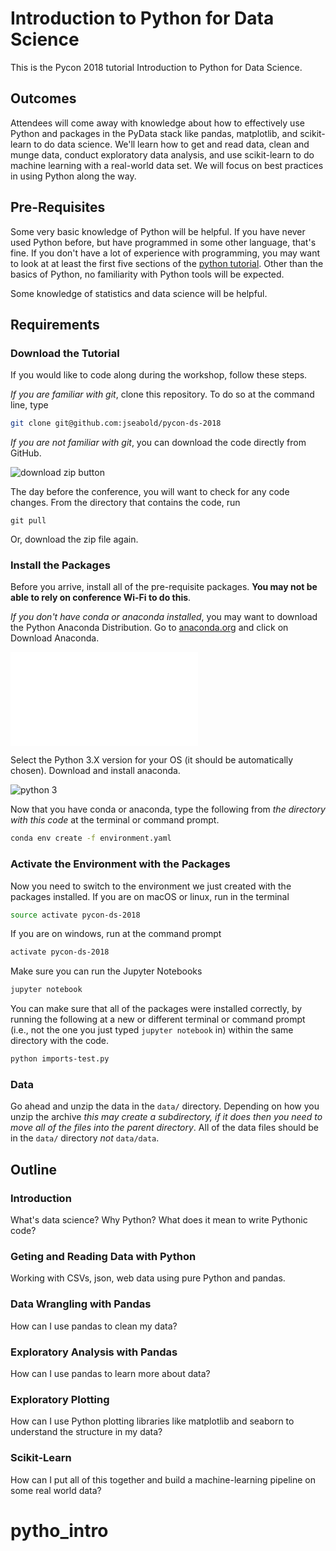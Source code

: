 # Introduction to Python for Data Science

This is the Pycon 2018 tutorial Introduction to Python for Data Science.

## Outcomes

Attendees will come away with knowledge about how to effectively use Python and packages in the PyData stack like pandas, matplotlib, and scikit-learn to do data science. We'll learn how to get and read data, clean and munge data, conduct exploratory data analysis, and use scikit-learn to do machine learning with a real-world data set. We will focus on best practices in using Python along the way.

## Pre-Requisites

Some very basic knowledge of Python will be helpful. If you have never used Python before, but have programmed in some other language, that's fine. If you don't have a lot of experience with programming, you may want to look at at least the first five sections of the [python tutorial](https://docs.python.org/3/tutorial/). Other than the basics of Python, no familiarity with Python tools will be expected.

Some knowledge of statistics and data science will be helpful.

## Requirements

### Download the Tutorial

If you would like to code along during the workshop, follow these steps.

*If you are familiar with git*, clone this repository. To do so at the command line, type

```bash
git clone git@github.com:jseabold/pycon-ds-2018
```

*If you are not familiar with git*, you can download the code directly from GitHub.

![download zip button](img/download-zip.png)

The day before the conference, you will want to check for any code changes. From the directory that contains the code, run

```
git pull
```

Or, download the zip file again.

### Install the Packages

Before you arrive, install all of the pre-requisite packages. **You may not be able to rely on conference Wi-Fi to do this**.

*If you don't have conda or anaconda installed*, you may want to download the Python Anaconda Distribution. Go to [anaconda.org](https://anaconda.org) and click on Download Anaconda.

![download anaconda](img/download-anaconda.org)

Select the Python 3.X version for your OS (it should be automatically chosen). Download and install anaconda.

![python 3](img/download-py36.png)

Now that you have conda or anaconda, type the following from *the directory with this code* at the terminal or command prompt.

```bash
conda env create -f environment.yaml
```

### Activate the Environment with the Packages

Now you need to switch to the environment we just created with the packages installed. If you are on macOS or linux, run in the terminal

```bash
source activate pycon-ds-2018
```

If you are on windows, run at the command prompt

```bash
activate pycon-ds-2018
```

Make sure you can run the Jupyter Notebooks

```bash
jupyter notebook
```

You can make sure that all of the packages were installed correctly, by running the following at a new or different terminal or command prompt (i.e., not the one you just typed `jupyter notebook` in) within the same directory with the code.

```bash
python imports-test.py
```

### Data

Go ahead and unzip the data in the `data/` directory. Depending on how you unzip the archive *this may create a subdirectory, if it does then you need to move all of the files into the parent directory*. All of the data files should be in the `data/` directory *not* `data/data`.


## Outline

### Introduction

What's data science? Why Python? What does it mean to write Pythonic code?

### Geting and Reading Data with Python

Working with CSVs, json, web data using pure Python and pandas.

### Data Wrangling with Pandas

How can I use pandas to clean my data?

### Exploratory Analysis with Pandas

How can I use pandas to learn more about data?

### Exploratory Plotting

How can I use Python plotting libraries like matplotlib and seaborn to understand the structure in my data?

### Scikit-Learn

How can I put all of this together and build a machine-learning pipeline on some real world data?
# pytho_intro
